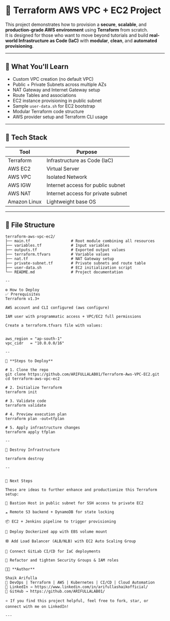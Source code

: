 # 🚀 Terraform AWS VPC + EC2 Project

This project demonstrates how to provision a **secure**, **scalable**, and **production-grade AWS environment** using **Terraform** from scratch.  
It is designed for those who want to move beyond tutorials and build **real-world Infrastructure as Code (IaC)** with **modular**, **clean**, and **automated provisioning**.

---

## 🧠 What You'll Learn

- Custom VPC creation (no default VPC)
- Public + Private Subnets across multiple AZs
- NAT Gateway and Internet Gateway setup
- Route Tables and associations
- EC2 instance provisioning in public subnet
- Sample `user-data.sh` for EC2 bootstrap
- Modular Terraform code structure
- AWS provider setup and Terraform CLI usage

---

## 🧰 Tech Stack

| Tool       | Purpose                              |
|------------|--------------------------------------|
| Terraform  | Infrastructure as Code (IaC)         |
| AWS EC2    | Virtual Server                       |
| AWS VPC    | Isolated Network                     |
| AWS IGW    | Internet access for public subnet    |
| AWS NAT    | Internet access for private subnet   |
| Amazon Linux | Lightweight base OS                |

---

## 📁 File Structure

```text
terraform-aws-vpc-ec2/
├── main.tf                  # Root module combining all resources
├── variables.tf             # Input variables
├── outputs.tf               # Exported output values
├── terraform.tfvars         # Variable values
├── nat.tf                   # NAT Gateway setup
├── private-subnet.tf        # Private subnets and route table
├── user-data.sh             # EC2 initialization script
└── README.md                # Project documentation

--

⚙️ How to Deploy
✅ Prerequisites
Terraform v1.3+

AWS account and CLI configured (aws configure)

IAM user with programmatic access + VPC/EC2 full permissions

Create a terraform.tfvars file with values:


aws_region = "ap-south-1"
vpc_cidr   = "10.0.0.0/16"

--

🚀 **Steps to Deploy**

# 1. Clone the repo
git clone https://github.com/ARIFULLALAB01/Terraform-Aws-VPC-EC2.git
cd terraform-aws-vpc-ec2

# 2. Initialize Terraform
terraform init

# 3. Validate code
terraform validate

# 4. Preview execution plan
terraform plan -out=tfplan

# 5. Apply infrastructure changes
terraform apply tfplan

--

🧹 Destroy Infrastructure

terraform destroy

--


🔮 Next Steps 

These are ideas to further enhance and productionize this Terraform setup:

🔐 Bastion Host in public subnet for SSH access to private EC2

☁️ Remote S3 backend + DynamoDB for state locking

📦 EC2 + Jenkins pipeline to trigger provisioning

🐳 Deploy Dockerized app with EBS volume mount

🕸️ Add Load Balancer (ALB/NLB) with EC2 Auto Scaling Group

🧪 Connect GitLab CI/CD for IaC deployments

🔐 Refactor and tighten Security Groups & IAM roles

👨‍💻 **Author**

Shaik Arifulla
🚀 DevOps | Terraform | AWS | Kubernetes | CI/CD | Cloud Automation
🔗 LinkedIn → https://www.linkedin.com/in/arifullashaikofficial/
📁 GitHub → https://github.com/ARIFULLALAB01/

⭐ If you find this project helpful, feel free to fork, star, or connect with me on LinkedIn!

---
